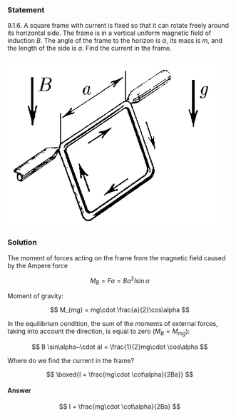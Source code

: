 ###  Statement

$9.1.6.$ A square frame with current is fixed so that it can rotate freely around its horizontal side. The frame is in a vertical uniform magnetic field of induction $B$. The angle of the frame to the horizon is $\alpha$, its mass is $m$, and the length of the side is $a$. Find the current in the frame.

![ For problem $9.1.6$ |470x377, 34%](../../img/9.1.6/statement.png)

### Solution

The moment of forces acting on the frame from the magnetic field caused by the Ampere force

$$
M_B = Fa = Ba^2I\sin\alpha
$$

Moment of gravity:

$$
M_{mg} = mg\cdot \frac{a}{2}\cos\alpha
$$

In the equilibrium condition, the sum of the moments of external forces, taking into account the direction, is equal to zero $(M_B = M_{mg})$:

$$
B \sin\alpha~\cdot aI = \frac{1}{2}mg\cdot \cos\alpha
$$

Where do we find the current in the frame?

$$
\boxed{I = \frac{mg\cdot \cot\alpha}{2Ba}}
$$

#### Answer

$$
I = \frac{mg\cdot \cot\alpha}{2Ba}
$$